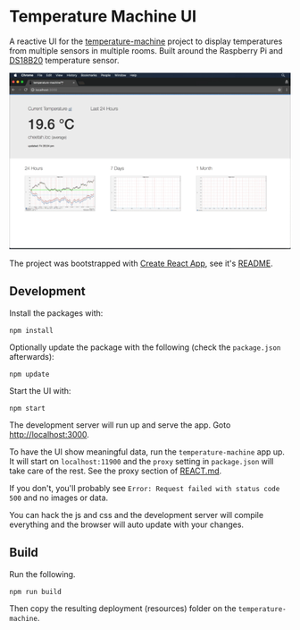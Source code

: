 # Temperature Machine UI

A reactive UI for the [temperature-machine](https://github.com/tobyweston/temperature-machine) project to display temperatures from multiple sensors in multiple rooms. Built around the Raspberry Pi and [DS18B20](https://www.maximintegrated.com/en/products/analog/sensors-and-sensor-interface/DS18B20.html) temperature sensor.

![](ui-wip.gif)

The project was bootstrapped with [Create React App](https://github.com/facebookincubator/create-react-app), see it's [README](REACT.md).

## Development

Install the packages with:

    npm install
    
Optionally update the package with the following (check the `package.json` afterwards):

    npm update

Start the UI with:

    npm start
    
The development server will run up and serve the app. Goto [http://localhost:3000]([http://localhost:3000]).

To have the UI show meaningful data, run the `temperature-machine` app up. It will start on `localhost:11900` and the `proxy` setting in `package.json` will take care of the rest. See the proxy section of [REACT.md](https://github.com/tobyweston/temperature-machine-ui/blob/master/REACT.md#proxying-api-requests-in-development).

If you don't, you'll probably see `Error: Request failed with status code 500` and no images or data.

You can hack the js and css and the development server will compile everything and the browser will auto update with your changes.

## Build

Run the following.

    npm run build
    
Then copy the resulting deployment (resources) folder on the `temperature-machine`.